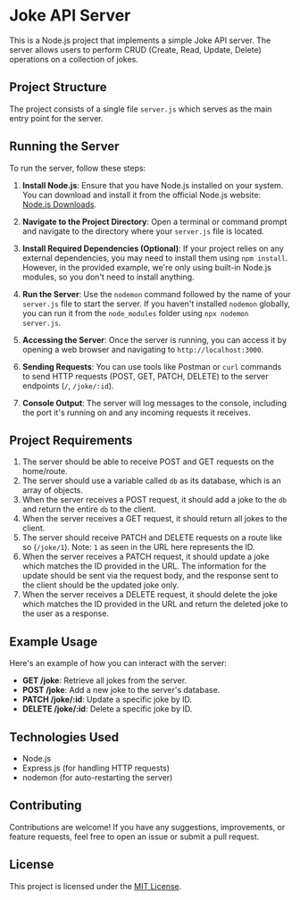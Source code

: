 # Joke API Server

This is a Node.js project that implements a simple Joke API server. The server allows users to perform CRUD (Create, Read, Update, Delete) operations on a collection of jokes.

## Project Structure

The project consists of a single file `server.js` which serves as the main entry point for the server.

## Running the Server

To run the server, follow these steps:

1. **Install Node.js**: Ensure that you have Node.js installed on your system. You can download and install it from the official Node.js website: [Node.js Downloads](https://nodejs.org/en/download/).

2. **Navigate to the Project Directory**: Open a terminal or command prompt and navigate to the directory where your `server.js` file is located.

3. **Install Required Dependencies (Optional)**: If your project relies on any external dependencies, you may need to install them using `npm install`. However, in the provided example, we're only using built-in Node.js modules, so you don't need to install anything.

4. **Run the Server**: Use the `nodemon` command followed by the name of your `server.js` file to start the server. If you haven't installed `nodemon` globally, you can run it from the `node_modules` folder using `npx nodemon server.js`.

5. **Accessing the Server**: Once the server is running, you can access it by opening a web browser and navigating to `http://localhost:3000`.

6. **Sending Requests**: You can use tools like Postman or `curl` commands to send HTTP requests (POST, GET, PATCH, DELETE) to the server endpoints (`/`, `/joke/:id`).

7. **Console Output**: The server will log messages to the console, including the port it's running on and any incoming requests it receives.

## Project Requirements

1. The server should be able to receive POST and GET requests on the home/route.
2. The server should use a variable called `db` as its database, which is an array of objects.
3. When the server receives a POST request, it should add a joke to the `db` and return the entire `db` to the client.
4. When the server receives a GET request, it should return all jokes to the client.
5. The server should receive PATCH and DELETE requests on a route like so (`/joke/1`). Note: `1` as seen in the URL here represents the ID.
6. When the server receives a PATCH request, it should update a joke which matches the ID provided in the URL. The information for the update should be sent via the request body, and the response sent to the client should be the updated joke only.
7. When the server receives a DELETE request, it should delete the joke which matches the ID provided in the URL and return the deleted joke to the user as a response.

## Example Usage

Here's an example of how you can interact with the server:

- **GET /joke**: Retrieve all jokes from the server.
- **POST /joke**: Add a new joke to the server's database.
- **PATCH /joke/:id**: Update a specific joke by ID.
- **DELETE /joke/:id**: Delete a specific joke by ID.

## Technologies Used

- Node.js
- Express.js (for handling HTTP requests)
- nodemon (for auto-restarting the server)

## Contributing

Contributions are welcome! If you have any suggestions, improvements, or feature requests, feel free to open an issue or submit a pull request.

## License

This project is licensed under the [MIT License](LICENSE).
